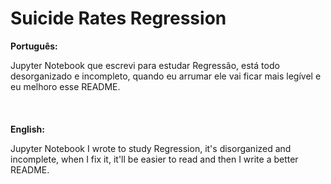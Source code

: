 # Suicide Rates Regression

**Português:**

Jupyter Notebook que escrevi para estudar Regressão, está todo desorganizado e incompleto, quando eu arrumar ele vai ficar mais legível e eu melhoro esse README.
\
\
\
\
**English:**

Jupyter Notebook I wrote to study Regression, it's disorganized and incomplete, when I fix it, it'll be easier to read and then I write a better README.
